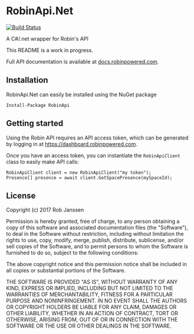 # RobinApi.Net
[![Build Status](https://travis-ci.org/janssenr/RobinApi.Net.svg?branch=master)](https://travis-ci.org/janssenr/RobinApi.Net)

A C#/.net wrapper for Robin's API

This README is a work in progress.

Full API documentation is available at [docs.robinpowered.com](http://docs.robinpowered.com).

## Installation

RobinApi.Net can easily be installed using the NuGet package

```
Install-Package RobinApi
```

## Getting started

Using the Robin API requires an API access token, which can be generated by logging in at https://dashboard.robinpowered.com.

Once you have an access token, you can instantiate the `RobinApiClient` class to easily make API calls:

```
RobinApiClient client = new RobinApiClient("my token");
Presence[] presence = await client.GetSpacePresence(mySpaceId);
```

## License

Copyright (c) 2017 Rob Janssen

Permission is hereby granted, free of charge, to any person obtaining a copy
of this software and associated documentation files (the "Software"), to deal
in the Software without restriction, including without limitation the rights
to use, copy, modify, merge, publish, distribute, sublicense, and/or sell
copies of the Software, and to permit persons to whom the Software is
furnished to do so, subject to the following conditions:

The above copyright notice and this permission notice shall be included in all
copies or substantial portions of the Software.

THE SOFTWARE IS PROVIDED "AS IS", WITHOUT WARRANTY OF ANY KIND, EXPRESS OR
IMPLIED, INCLUDING BUT NOT LIMITED TO THE WARRANTIES OF MERCHANTABILITY,
FITNESS FOR A PARTICULAR PURPOSE AND NONINFRINGEMENT. IN NO EVENT SHALL THE
AUTHORS OR COPYRIGHT HOLDERS BE LIABLE FOR ANY CLAIM, DAMAGES OR OTHER
LIABILITY, WHETHER IN AN ACTION OF CONTRACT, TORT OR OTHERWISE, ARISING FROM,
OUT OF OR IN CONNECTION WITH THE SOFTWARE OR THE USE OR OTHER DEALINGS IN THE
SOFTWARE.